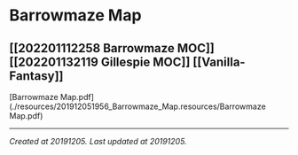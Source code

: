# Barrowmaze Map
 [[202201112258 Barrowmaze MOC]] [[202201132119 Gillespie MOC]] [[Vanilla-Fantasy]] 
---



[Barrowmaze Map.pdf](./resources/201912051956_Barrowmaze_Map.resources/Barrowmaze Map.pdf)

---

_Created at 20191205._
_Last updated at 20191205._



